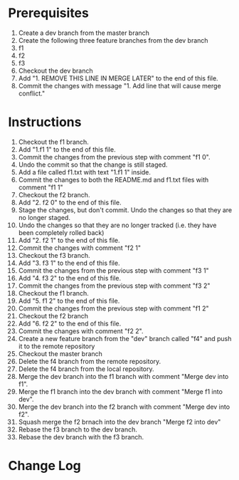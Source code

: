 # Prerequisites
1. Create a dev branch from the master branch
2. Create the following three feature branches from the dev branch
  1. f1
  2. f2
  3. f3
3. Checkout the dev branch
4. Add "1. REMOVE THIS LINE IN MERGE LATER" to the end of this file.
5. Commit the changes with message "1. Add line that will cause merge conflict."

# Instructions
1. Checkout the f1 branch.
2. Add "1.f1 1" to the end of this file.
3. Commit the changes from the previous step with comment "f1 0".
4.  Undo the commit so that the change is still staged.
5. Add a file called f1.txt with text "1.f1 1" inside.
6. Commit the changes to both the README.md and f1.txt files with comment "f1 1"
7. Checkout the f2 branch.
8. Add "2. f2 0" to the end of this file.
9. Stage the changes, but don't commit. Undo the changes so that they are no longer staged.
10. Undo the changes so that they are no longer tracked (i.e. they have been completely rolled back)
11. Add "2. f2 1" to the end of this file.
12. Commit the changes  with comment "f2 1"
13. Checkout the f3 branch.
14. Add "3. f3 1" to the end of this file.
15. Commit the changes from the previous step with comment "f3 1"
16. Add "4. f3 2" to the end of this file.
17. Commit the changes from the previous step with comment "f3 2"
18. Checkout the f1 branch.
19. Add "5. f1 2" to the end of this file.
20. Commit the changes from the previous step with comment "f1 2"
21. Checkout the f2 branch
22. Add "6. f2 2" to the end of this file.
23. Commit the changes with comment "f2 2".
24. Create a new feature branch from the "dev" branch called "f4" and push it to the remote repository
25. Checkout the master branch
26. Delete the f4 branch from the remote repository.
27. Delete the f4 branch from the local repository.
28. Merge the dev branch into the f1 branch with comment "Merge dev into f1".
29. Merge the f1 branch into the dev branch with comment "Merge f1 into dev".
30. Merge the dev branch into the f2 branch with comment "Merge dev into f2".
31. Squash merge the f2 brnach into the dev branch "Merge f2 into dev"
32. Rebase the f3 branch to the dev branch.
33. Rebase the dev branch with the f3 branch.

# Change Log
